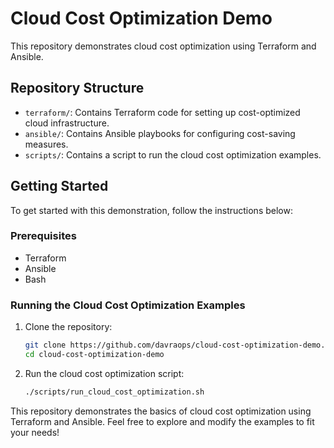 # Cloud Cost Optimization Demo

This repository demonstrates cloud cost optimization using Terraform and Ansible.

## Repository Structure

- `terraform/`: Contains Terraform code for setting up cost-optimized cloud infrastructure.
- `ansible/`: Contains Ansible playbooks for configuring cost-saving measures.
- `scripts/`: Contains a script to run the cloud cost optimization examples.

## Getting Started

To get started with this demonstration, follow the instructions below:

### Prerequisites

- Terraform
- Ansible
- Bash

### Running the Cloud Cost Optimization Examples

1. Clone the repository:
    ```sh
    git clone https://github.com/davraops/cloud-cost-optimization-demo.git
    cd cloud-cost-optimization-demo
    ```

2. Run the cloud cost optimization script:
    ```sh
    ./scripts/run_cloud_cost_optimization.sh
    ```
This repository demonstrates the basics of cloud cost optimization using Terraform and Ansible. Feel free to explore and modify the examples to fit your needs!
